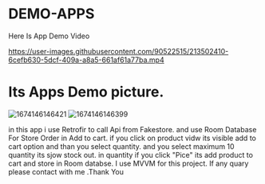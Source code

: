 # DEMO-APPS

Here Is App Demo Video 

https://user-images.githubusercontent.com/90522515/213502410-6cefb630-5dcf-409a-a8a5-661af61a77ba.mp4

# Its Apps Demo picture.
![1674146146421](https://user-images.githubusercontent.com/90522515/213502662-d1b536bd-0b3a-41bd-9016-ce042f8bea00.jpg)
![1674146146399](https://user-images.githubusercontent.com/90522515/213502739-ce1d9b2d-4431-45cb-9e81-afe4e28b0f93.jpg)

in this app i use Retrofir to call Api from Fakestore. and use Room Database For Store Order in Add to cart.
if you click on product vidw its visible add to cart option and than you select quantity. and you select maximum 10 quantity its sjow stock out.
in quantity if you click "Pice" its add product to cart and store in Room databse. I use MVVM for this project. If any quary please contact with me .Thank You
